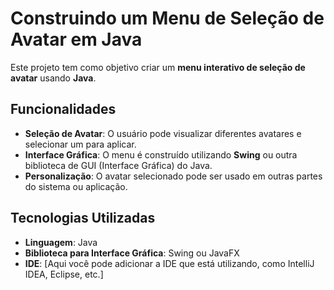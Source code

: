 # Construindo um Menu de Seleção de Avatar em Java

Este projeto tem como objetivo criar um **menu interativo de seleção de avatar** usando **Java**.

## Funcionalidades

- **Seleção de Avatar**: O usuário pode visualizar diferentes avatares e selecionar um para aplicar.
- **Interface Gráfica**: O menu é construído utilizando **Swing** ou outra biblioteca de GUI (Interface Gráfica) do Java.
- **Personalização**: O avatar selecionado pode ser usado em outras partes do sistema ou aplicação.

## Tecnologias Utilizadas

- **Linguagem**: Java
- **Biblioteca para Interface Gráfica**: Swing ou JavaFX
- **IDE**: [Aqui você pode adicionar a IDE que está utilizando, como IntelliJ IDEA, Eclipse, etc.]
